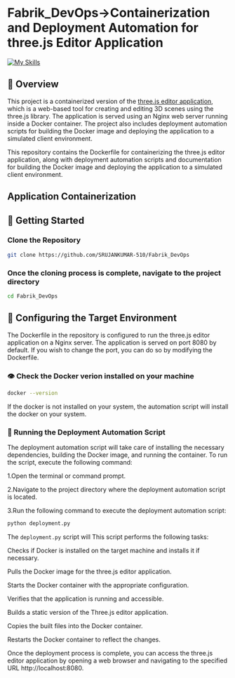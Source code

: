 # Fabrik_DevOps->Containerization and Deployment Automation for three.js Editor Application

[![My Skills](https://skillicons.dev/icons?i=js,html,css,wasm)](https://skillicons.dev)

## 📝 Overview
This project is a containerized version of the [three.js editor application](https://threejs.org/editor/), which is a web-based tool for creating and editing 3D scenes using the three.js library. The application is served using an Nginx web server running inside a Docker container. The project also includes deployment automation scripts for building the Docker image and deploying the application to a simulated client environment.

This repository contains the Dockerfile for containerizing the three.js editor application, along with deployment automation scripts and documentation for building the Docker image and deploying the application to a simulated client environment.

## Application Containerization
## 🌱 Getting Started

### Clone the Repository
```bash
git clone https://github.com/SRUJANKUMAR-510/Fabrik_DevOps

```
### Once the cloning process is complete, navigate to the project directory
```bash
cd Fabrik_DevOps

```
## 🚀 Configuring the Target Environment

The Dockerfile in the repository is configured to run the three.js editor application on a Nginx server. The application is served on port 8080 by default. If you wish to change the port, you can do so by modifying the Dockerfile.

### 👁️ Check the Docker verion installed on your machine
```bash
docker --version
```
If the docker is not installed on your system, the automation script will install the docker on your system.

### 🛫 Running the Deployment Automation Script
The deployment automation script will take care of installing the necessary dependencies, building the Docker image, and running the container. To run the script, execute the following command:

1.Open the terminal or command prompt.

2.Navigate to the project directory where the deployment automation script is located.

3.Run the following command to execute the deployment automation script:

```bash
python deployment.py
```
The `deployment.py` script will This script performs the following tasks:

Checks if Docker is installed on the target machine and installs it if necessary.

Pulls the Docker image for the three.js editor application.

Starts the Docker container with the appropriate configuration.

Verifies that the application is running and accessible.

Builds a static version of the Three.js editor application.

Copies the built files into the Docker container.

Restarts the Docker container to reflect the changes.

Once the deployment process is complete, you can access the three.js editor application by opening a web browser and navigating to the specified URL http://localhost:8080.











